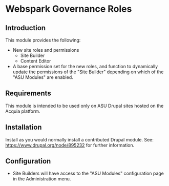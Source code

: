 # Webspark Governance Roles

## Introduction
This module provides the following:
- New site roles and permissions
  - Site Builder
  - Content Editor
- A base permission set for the new roles, and function to dynamically update the permissions of the "Site Builder" depending on which of the "ASU Modules" are enabled.

## Requirements
This module is intended to be used only on ASU Drupal sites hosted on the Acquia platform.

## Installation
Install as you would normally install a contributed Drupal module.
See: https://www.drupal.org/node/895232 for further information.

## Configuration
- Site Builders will have access to the "ASU Modules" configuration page in the Administration menu.
